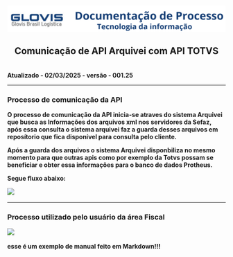 <img src= api\imagens\cabecalho.png>

## <b><center> Comunicação de API Arquivei com API TOTVS
  &ensp;&ensp;&ensp;&ensp;&ensp;&ensp;&ensp;&ensp;&ensp;&ensp;&ensp;&ensp;&ensp;&ensp;&ensp;&ensp;&ensp;&ensp;&ensp;&ensp;&ensp;  &ensp;&ensp;&ensp;&ensp;&ensp;&ensp;&ensp;&ensp;&ensp;&ensp;&ensp;&ensp;&ensp;&ensp;&ensp;&ensp;&ensp;&ensp;&ensp;&ensp;&ensp;  &ensp;&ensp;&ensp;&ensp;&ensp;&ensp;&ensp;&ensp;&ensp;&ensp;&ensp;&ensp;&ensp;&ensp;&ensp;&ensp;&ensp;&ensp;&ensp;&ensp;&ensp;Atualizado - 02/03/2025 - versão - 001.25
___
### <b>Processo de comunicação da API

O processo de comunicação da API inicia-se atraves do sistema Arquivei que busca as Informações dos arquivos xml nos servidores da
Sefaz, após essa consulta o sistema arquivei faz a guarda desses arquivos em reposítorio que fica disponível para consulta pelo cliente.<br>

Após a guarda dos arquivos o sistema Arquivei disponbiliza no mesmo momento para que outras apis como por exemplo da Totvs possam se beneficiar e obter essa informações para o banco de dados Protheus.

Segue fluxo abaixo:

<img src= imagens\img2.jpg>





---
### <b>Processo utilizado pelo usuário da área Fiscal

<img src= imagens\img1.jpg>

esse é um exemplo de manual feito em Markdown!!!
